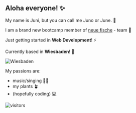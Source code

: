 ## Aloha everyone! ✨


My name is Juni, but you can call me Juno or June. 🍒

I am a brand new bootcamp member of [neue fische](https://www.neuefische.de/) - team :whale:

Just getting started in **Web Development**! ⚡

Currently based in **Wiesbaden**! :round_pushpin:

![Wiesbaden](https://images.unsplash.com/photo-1603912743224-7f7643c3e25b?ixlib=rb-1.2.1&ixid=MnwxMjA3fDB8MHxwaG90by1wYWdlfHx8fGVufDB8fHx8&auto=format&fit=crop&w=200&q=80)


My passions are:

* music/singing 🎹🎤
* my plants 🪴
* (hopefully coding) 💻

![visitors](https://visitor-badge-reloaded.herokuapp.com/badge?page_id=KoJuni.KoJuni&color=00cf00)

<!--
**KoJuni/KoJuni** is a ✨ _special_ ✨ repository because its `README.md` (this file) appears on your GitHub profile.

Here are some ideas to get you started:

- 🔭 I’m currently working on ...
- 🌱 I’m currently learning ...
- 👯 I’m looking to collaborate on ...
- 🤔 I’m looking for help with ...
- 💬 Ask me about ...
- 📫 How to reach me: ...
- 😄 Pronouns: ...
- ⚡ Fun fact: ...
-->
